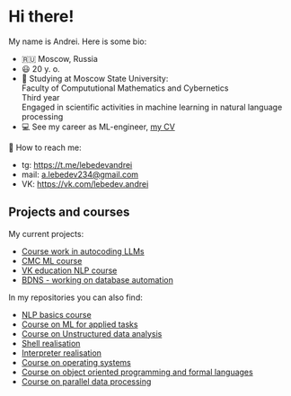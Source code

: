 # Hi there!

My name is Andrei. Here is some bio:
- :ru: Moscow, Russia
- :smiley: 20 y. o.
- :book: Studying at Moscow State University:<br />
Faculty of Compututional Mathematics and Cybernetics<br />
Third year<br />
Engaged in scientific activities in machine learning in natural language processing<br />
- :computer: See my career as ML-engineer, [my CV](https://drive.google.com/file/d/18xrNRObmIRy0o8jJOnLIhKTfx9QVcsk_/view?usp=sharing)
  

:email: How to reach me:
- tg: https://t.me/lebedevandrei
- mail: a.lebedev234@gmail.com
- VK: https://vk.com/lebedev.andrei


## Projects and courses
My current projects:
- [Course work in autocoding LLMs](https://github.com/andrrrei/Code-generating-LLMs)
- [CMC ML course]()
- [VK education NLP course]()
- [BDNS - working on database automation]() 

In my repositories you can also find:
- [NLP basics course](https://github.com/andrrrei/NLP)
- [Course on ML for applied tasks]()
- [Course on Unstructured data analysis](https://github.com/andrrrei/DA_NLP)
- [Shell realisation](https://github.com/andrrrei/Shell)
- [Interpreter realisation](https://github.com/andrrrei/Interpreter)
- [Course on operating systems](https://github.com/andrrrei/C)
- [Course on object oriented programming and formal languages]()
- [Course on parallel data processing]()





